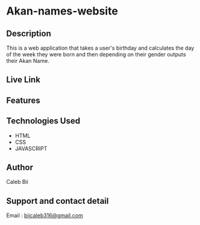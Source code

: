 # Akan-names-website

## Description
This is a  web application that takes a user's birthday and calculates the day of the week they were born and then depending on their gender outputs their Akan Name. 
## Live Link

## Features

## Technologies Used
* HTML
* CSS
* JAVASCRIPT
## Author
Caleb Bii
## Support and contact detail
Email : biicaleb316@gmail.com

